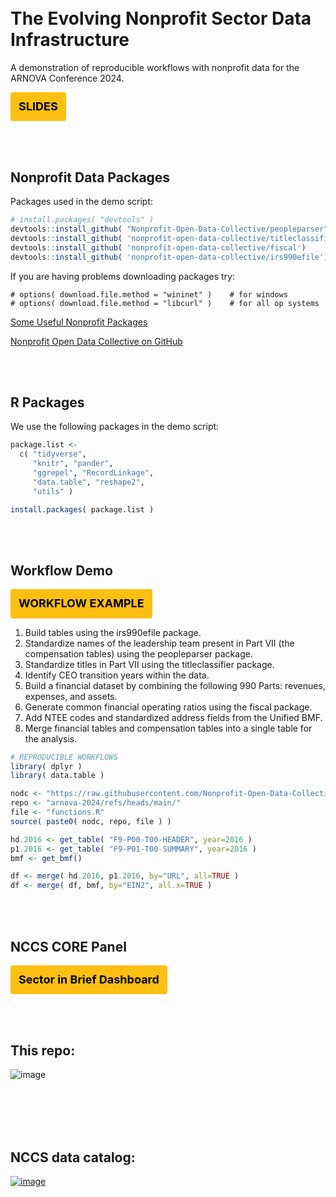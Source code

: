 <br>
<br>

# The Evolving Nonprofit Sector Data Infrastructure

A demonstration of reproducible workflows with nonprofit data for the ARNOVA Conference 2024.

<a href="https://github.com/Nonprofit-Open-Data-Collective/arnova-2024/blob/main/NCCS-DATA-CATALOG.pdf" target="_blank" class="btnStack"><b>SLIDES</b></a>


<br>
<br>


## Nonprofit Data Packages


Packages used in the demo script: 

```r
# install.packages( "devtools" )
devtools::install_github( "Nonprofit-Open-Data-Collective/peopleparser" )
devtools::install_github( 'nonprofit-open-data-collective/titleclassifier' )
devtools::install_github( 'nonprofit-open-data-collective/fiscal')
devtools::install_github( 'nonprofit-open-data-collective/irs990efile')
```

If you are having problems downloading packages try: 

```
# options( download.file.method = "wininet" )    # for windows
# options( download.file.method = "libcurl" )    # for all op systems
```

[Some Useful Nonprofit Packages](https://nonprofit-open-data-collective.github.io/tools/)

[Nonprofit Open Data Collective on GitHub](https://github.com/Nonprofit-Open-Data-Collective)

<br>
<br>

## R Packages

We use the following packages in the demo script: 

```r
package.list <- 
  c( "tidyverse",
     "knitr", "pander",
     "ggrepel", "RecordLinkage",
     "data.table", "reshape2",
     "utils" )

install.packages( package.list )
```

<br>
<br>


## Workflow Demo

<a href="https://nonprofit-open-data-collective.github.io/arnova-2024/glass-cliff-workflow.html" target="_blank" class="btnStack"><b>WORKFLOW EXAMPLE</b></a>

1. Build tables using the irs990efile package.
1. Standardize names of the leadership team present in Part VII (the compensation tables) using the peopleparser package.
1. Standardize titles in Part VII using the titleclassifier package.
1. Identify CEO transition years within the data.
1. Build a financial dataset by combining the following 990 Parts: revenues, expenses, and assets.
1. Generate common financial operating ratios using the fiscal package.
1. Add NTEE codes and standardized address fields from the Unified BMF.
1. Merge financial tables and compensation tables into a single table for the analysis.


```r
# REPRODUCIBLE WORKFLOWS
library( dplyr )
library( data.table )

nodc <- "https://raw.githubusercontent.com/Nonprofit-Open-Data-Collective/"
repo <- "arnova-2024/refs/heads/main/"
file <- "functions.R"
source( paste0( nodc, repo, file ) )

hd.2016 <- get_table( "F9-P00-T00-HEADER", year=2016 )
p1.2016 <- get_table( "F9-P01-T00-SUMMARY", year=2016 )
bmf <- get_bmf()

df <- merge( hd.2016, p1.2016, by="URL", all=TRUE )
df <- merge( df, bmf, by="EIN2", all.x=TRUE )
```
<br>
<br>

## NCCS CORE Panel 

<a href="https://nccs-urban.shinyapps.io/sector-in-brief/" target="_blank" class="btnStack"><b>Sector in Brief Dashboard</b></a>

<br>
<br>

## This repo: 

![image](https://github.com/user-attachments/assets/1065788a-abe6-47c1-90ee-4e9764f283e1)


<br>
<br>
<br>
<br>

## NCCS data catalog: 

[ ![image](https://github.com/user-attachments/assets/d94c76e8-e0cf-4dad-a5db-81f71ca462e9) ](https://nccs.urban.org/nccs/datasets/)






<style>

.btnStack {
  background-color:  #fdbf11;
  color: #000;
  text-decoration: none;
  display: inline-block;
  padding: 6px 12px;
  margin-bottom: 0;
  font-size: 18px;
  font-weight: normal;
  line-height: 1.8;
  text-align: center;
  white-space: nowrap;
  vertical-align: middle;
  cursor: pointer;
  border: 1px solid transparent;
  border-radius: 4px;
  -webkit-user-select: none;
  -moz-user-select: none;
  -ms-user-select: none;
  -o-user-select: none;
  user-select: none;
}
a.btnStack:hover {
  background-color: #000;
  color: #fff;
}
</style>
